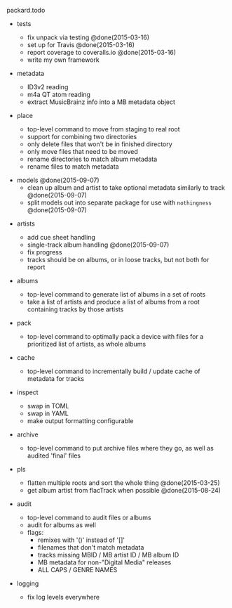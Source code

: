 packard.todo

* tests
	- fix unpack via testing @done(2015-03-16)
	- set up for Travis @done(2015-03-16)
	- report coverage to coveralls.io @done(2015-03-16)
	- write my own framework

* metadata
	- ID3v2 reading
	- m4a QT atom reading
	- extract MusicBrainz info into a MB metadata object

* place
	- top-level command to move from staging to real root
	- support for combining two directories
	- only delete files that won't be in finished directory
	- only move files that need to be moved
	- rename directories to match album metadata
	- rename files to match metadata

- models @done(2015-09-07)
	- clean up album and artist to take optional metadata similarly to track @done(2015-09-07)
	- split models out into separate package for use with `nothingness` @done(2015-09-07)

* artists
	- add cue sheet handling
	- single-track album handling @done(2015-09-07)
	- fix progress
	- tracks should be on albums, or in loose tracks, but not both for report

* albums
	- top-level command to generate list of albums in a set of roots
	- take a list of artists and produce a list of albums from a root containing tracks by those artists

* pack
	- top-level command to optimally pack a device with files for a prioritized list of artists, as whole albums

* cache
	- top-level command to incrementally build / update cache of metadata for tracks

* inspect
	- swap in TOML
	- swap in YAML
	- make output formatting configurable

* archive
	- top-level command to put archive files where they go, as well as audited 'final' files

* pls
	- flatten multiple roots and sort the whole thing @done(2015-03-25)
	- get album artist from flacTrack when possible @done(2015-08-24)

* audit
	- top-level command to audit files or albums
	- audit for albums as well
	- flags:
		- remixes with '()' instead of '[]'
		- filenames that don't match metadata
		- tracks missing MBID / MB artist ID / MB album ID
		- MB metadata for non-"Digital Media" releases
		- ALL CAPS / GENRE NAMES

* logging
	- fix log levels everywhere